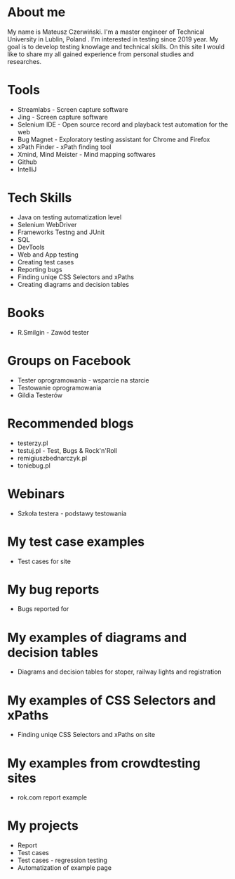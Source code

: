 # About me

My name is Mateusz Czerwiński. I'm a master engineer of Technical University in Lublin, Poland . I'm interested in testing since 2019 year. My goal is to develop testing knowlage and technical skills. On this site I would like to share my all gained experience from personal studies and researches.

# Tools
* Streamlabs - Screen capture software
* Jing - Screen capture software
* Selenium IDE - Open source record and playback test automation for the web
* Bug Magnet - Exploratory testing assistant for Chrome and Firefox
* xPath Finder - xPath finding tool
* Xmind, Mind Meister - Mind mapping softwares
* Github
* IntelliJ

# Tech Skills
* Java on testing automatization level
* Selenium WebDriver
* Frameworks Testng and JUnit
* SQL
* DevTools
* Web and App testing
* Creating test cases
* Reporting bugs
* Finding uniqe CSS Selectors and xPaths
* Creating diagrams and decision tables

# Books
* R.Smilgin - Zawód tester
# Groups on Facebook
* Tester oprogramowania - wsparcie na starcie
* Testowanie oprogramowania
* Gildia Testerów

# Recommended blogs
* testerzy.pl
* testuj.pl - Test, Bugs & Rock'n'Roll
* remigiuszbednarczyk.pl
* toniebug.pl

# Webinars
* Szkoła testera - podstawy testowania

# My test case examples
* Test cases for site 

# My bug reports
* Bugs reported for 

# My examples of diagrams and decision tables
* Diagrams and decision tables for stoper, railway lights and registration

# My examples of CSS Selectors and xPaths
* Finding uniqe CSS Selectors and xPaths on site 

# My examples from crowdtesting sites
* rok.com report example

# My projects
* Report
* Test cases
* Test cases - regression testing
* Automatization of example page
